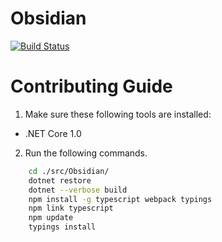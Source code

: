 # Obsidian
[![Build Status](https://travis-ci.org/ZA-PT/Obsidian.svg?branch=master)](https://travis-ci.org/ZA-PT/Obsidian)

# Contributing Guide
1. Make sure these following tools are installed:
  - .NET Core 1.0
2. Run the following commands.

  ```bash
      cd ./src/Obsidian/
      dotnet restore
      dotnet --verbose build
      npm install -g typescript webpack typings
      npm link typescript
      npm update
      typings install
  ```
